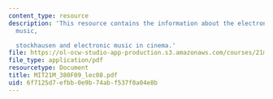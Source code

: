 ```yaml
---
content_type: resource
description: 'This resource contains the information about the electronic music, concrete
  music,

  stockhausen and electronic music in cinema.'
file: https://ol-ocw-studio-app-production.s3.amazonaws.com/courses/21m-380-music-and-technology-contemporary-history-and-aesthetics-fall-2009/6f7125d7efbb0e9b74abf537f0a04e8b_MIT21M_380F09_lec08.pdf
file_type: application/pdf
resourcetype: Document
title: MIT21M_380F09_lec08.pdf
uid: 6f7125d7-efbb-0e9b-74ab-f537f0a04e8b
---
```

